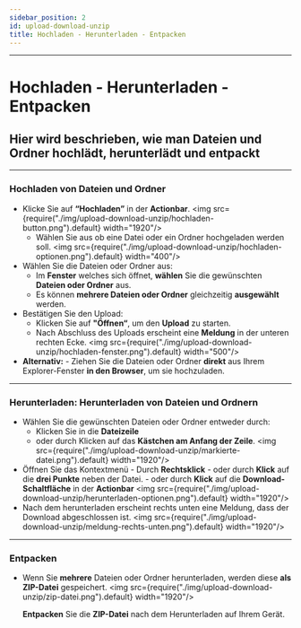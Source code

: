 ```yaml
---
sidebar_position: 2
id: upload-download-unzip
title: Hochladen - Herunterladen - Entpacken
---
```


---

# Hochladen - Herunterladen - Entpacken

## Hier wird beschrieben, wie man Dateien und Ordner hochlädt, herunterlädt und entpackt

---

### Hochladen von Dateien und Ordner

- Klicke Sie auf **“Hochladen”** in der **Actionbar**.
  <img src={require("./img/upload-download-unzip/hochladen-button.png").default} width="1920"/>
  - Wählen Sie aus ob eine Datei oder ein Ordner hochgeladen werden soll.
    <img src={require("./img/upload-download-unzip/hochladen-optionen.png").default} width="400"/>
- Wählen Sie die Dateien oder Ordner aus:
  - Im **Fenster** welches sich öffnet, **wählen** Sie die gewünschten **Dateien oder Ordner** aus.
  - Es können **mehrere Dateien oder Ordner** gleichzeitig **ausgewählt** werden.
- Bestätigen Sie den Upload:
  - Klicken Sie auf **"Öffnen“**, um den **Upload** zu starten.
  - Nach Abschluss des Uploads erscheint eine **Meldung** in der unteren rechten Ecke.
    <img src={require("./img/upload-download-unzip/hochladen-fenster.png").default} width="500"/>
- **Alternativ:** - Ziehen Sie die Dateien oder Ordner **direkt** aus Ihrem Explorer-Fenster **in den Browser**, um sie hochzuladen.

---

### Herunterladen: Herunterladen von Dateien und Ordnern

- Wählen Sie die gewünschten Dateien oder Ordner entweder durch:
  - Klicken Sie in die **Dateizeile**
  - oder durch Klicken auf das **Kästchen am Anfang der Zeile**.
    <img src={require("./img/upload-download-unzip/markierte-datei.png").default} width="1920"/>
- Öffnen Sie das Kontextmenü - Durch **Rechtsklick** - oder durch **Klick** auf die **drei Punkte** neben der Datei. - oder durch **Klick** auf die **Download-Schaltfläche** in der **Actionbar**
  <img src={require("./img/upload-download-unzip/herunterladen-optionen.png").default} width="1920"/>
  <br/>
- Nach dem herunterladen erscheint rechts unten eine Meldung, dass der Download abgeschlossen ist.
  <img src={require("./img/upload-download-unzip/meldung-rechts-unten.png").default} width="1920"/>

---

### Entpacken

- Wenn Sie **mehrere** Dateien oder Ordner herunterladen, werden diese **als ZIP-Datei** gespeichert.
  <img src={require("./img/upload-download-unzip/zip-datei.png").default} width="1920"/>

  **Entpacken** Sie die **ZIP-Datei** nach dem Herunterladen auf Ihrem Gerät.
